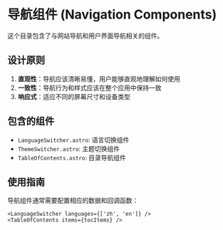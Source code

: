 # 导航组件 (Navigation Components)

这个目录包含了与网站导航和用户界面导航相关的组件。

## 设计原则

1. **直观性**：导航应该清晰易懂，用户能够直观地理解如何使用
2. **一致性**：导航行为和样式应该在整个应用中保持一致
3. **响应式**：适应不同的屏幕尺寸和设备类型

## 包含的组件

- `LanguageSwitcher.astro`: 语言切换组件
- `ThemeSwitcher.astro`: 主题切换组件
- `TableOfContents.astro`: 目录导航组件

## 使用指南

导航组件通常需要配置相应的数据和回调函数：

```astro
<LanguageSwitcher languages={['zh', 'en']} />
<TableOfContents items={tocItems} />
``` 